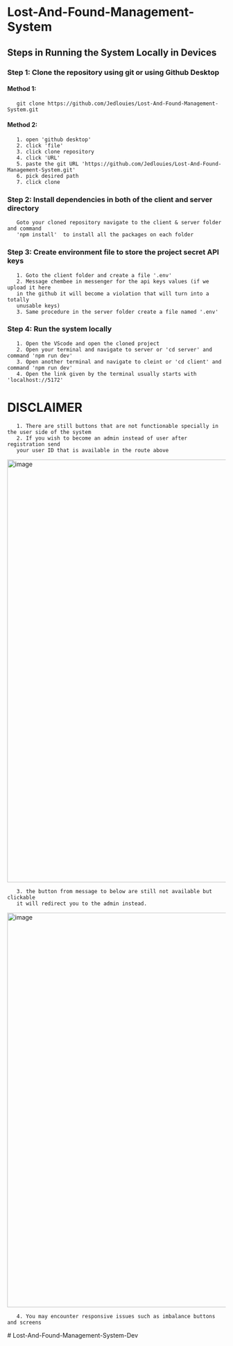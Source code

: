 # Lost-And-Found-Management-System

## Steps in Running the System Locally in Devices
### Step 1: Clone the repository using git or using Github Desktop
#### Method 1:
       git clone https://github.com/Jedlouies/Lost-And-Found-Management-System.git
#### Method 2: 
       1. open 'github desktop'
       2. click 'file'
       3. click clone repository
       4. click 'URL'
       5. paste the git URL 'https://github.com/Jedlouies/Lost-And-Found-Management-System.git'
       6. pick desired path
       7. click clone
### Step 2: Install dependencies in both of the client and server directory
       Goto your cloned repository navigate to the client & server folder and command
       'npm install'  to install all the packages on each folder

### Step 3: Create environment file to store the project secret API keys
       1. Goto the client folder and create a file '.env'
       2. Message chembee in messenger for the api keys values (if we upload it here 
       in the github it will become a violation that will turn into a totally
       unusable keys)
       3. Same procedure in the server folder create a file named '.env'

### Step 4: Run the system locally
       1. Open the VScode and open the cloned project
       2. Open your terminal and navigate to server or 'cd server' and command 'npm run dev'
       3. Open another terminal and navigate to cleint or 'cd client' and command 'npm run dev'
       4. Open the link given by the terminal usually starts with 'localhost://5172'


# DISCLAIMER
       1. There are still buttons that are not functionable specially in the user side of the system
       2. If you wish to become an admin instead of user after registration send
       your user ID that is available in the route above
<img width="1918" height="974" alt="image" src="https://github.com/user-attachments/assets/a560a79a-5f73-41fb-be79-6ecae838de5f" />

       3. the button from message to below are still not available but clickable 
       it will redirect you to the admin instead.
<img width="1965" height="909" alt="image" src="https://github.com/user-attachments/assets/6858ec12-6c69-4f60-9eae-9470bbdd015e" />

       4. You may encounter responsive issues such as imbalance buttons and screens



               
       

#   L o s t - A n d - F o u n d - M a n a g e m e n t - S y s t e m - D e v  
 